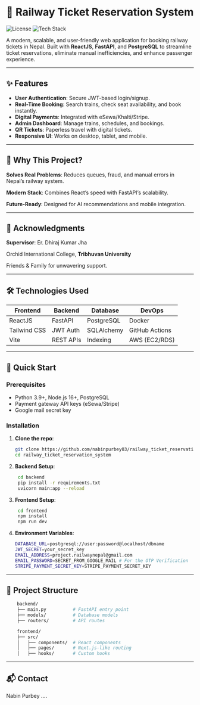# 🚄 Railway Ticket Reservation System

![License](https://img.shields.io/badge/license-MIT-blue.svg)
![Tech Stack](https://img.shields.io/badge/React-FastAPI-PostgreSQL-green)

A modern, scalable, and user-friendly web application for booking railway tickets in Nepal. Built with **ReactJS**, **FastAPI**, and **PostgreSQL** to streamline ticket reservations, eliminate manual inefficiencies, and enhance passenger experience.

---

## ✨ Features

- **User Authentication**: Secure JWT-based login/signup.
- **Real-Time Booking**: Search trains, check seat availability, and book instantly.
- **Digital Payments**: Integrated with eSewa/Khalti/Stripe.
- **Admin Dashboard**: Manage trains, schedules, and bookings.
- **QR Tickets**: Paperless travel with digital tickets.
- **Responsive UI**: Works on desktop, tablet, and mobile.

---

## 🌟 Why This Project?
**Solves Real Problems**: Reduces queues, fraud, and manual errors in Nepal’s railway system.

**Modern Stack**: Combines React’s speed with FastAPI’s scalability.

**Future-Ready**: Designed for AI recommendations and mobile integration.

---

## 🙏 Acknowledgments
**Supervisor**: Er. Dhiraj Kumar Jha

Orchid International College, **Tribhuvan University**

Friends & Family for unwavering support.

---

## 🛠️ Technologies Used

| Frontend     | Backend   | Database   | DevOps         |
| ------------ | --------- | ---------- | -------------- |
| ReactJS      | FastAPI   | PostgreSQL | Docker         |
| Tailwind CSS | JWT Auth  | SQLAlchemy | GitHub Actions |
| Vite         | REST APIs | Indexing   | AWS (EC2/RDS)  |

---

## 🚀 Quick Start

### Prerequisites

- Python 3.9+, Node.js 16+, PostgreSQL
- Payment gateway API keys (eSewa/Stripe)
- Google mail secret key

### Installation

1. **Clone the repo**:

   ```bash
   git clone https://github.com/nabinpurbey03/railway_ticket_reservation_system.git
   cd railway_ticket_reservation_system
   ```

2. **Backend Setup**:
   ```bash
    cd backend
    pip install -r requirements.txt
    uvicorn main:app --reload
   ```
3. **Frontend Setup**:
   ```bash
    cd frontend
    npm install
    npm run dev
   ```
4. **Environment Variables**:
   ```bash
   DATABASE_URL=postgresql://user:password@localhost/dbname
   JWT_SECRET=your_secret_key
   EMAIL_ADDRESS=project.railwaynepal@gmail.com
   EMAIL_PASSWORD=SECRET_FROM_GOOGLE_MAIL # For the OTP Verification
   STRIPE_PAYMENT_SECRET_KEY=STRIPE_PAYMENT_SECRET_KEY
   ```

---

## 📂 Project Structure

```bash
    backend/
    ├── main.py          # FastAPI entry point
    ├── models/          # Database models
    ├── routers/         # API routes

    frontend/
    ├── src/
    │   ├── components/  # React components
    │   ├── pages/       # Next.js-like routing
    │   ├── hooks/       # Custom hooks
```

---

## 📬 Contact
Nabin Purbey ....
<!-- 📧 [Your Email]
🔗 GitHub
💼 LinkedIn (optional link)
-->